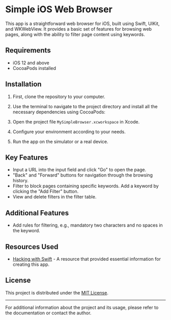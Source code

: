 # Simple iOS Web Browser

This app is a straightforward web browser for iOS, built using Swift, UIKit, and WKWebView. It provides a basic set of features for browsing web pages, along with the ability to filter page content using keywords.

## Requirements

- iOS 12 and above
- CocoaPods installed

## Installation

1. First, clone the repository to your computer.

2. Use the terminal to navigate to the project directory and install all the necessary dependencies using CocoaPods:

3. Open the project file `MySimpleBrowser.xcworkspace` in Xcode.

4. Configure your environment according to your needs.

5. Run the app on the simulator or a real device.

## Key Features

- Input a URL into the input field and click "Go" to open the page.
- "Back" and "Forward" buttons for navigation through the browsing history.
- Filter to block pages containing specific keywords. Add a keyword by clicking the "Add Filter" button.
- View and delete filters in the filter table.

## Additional Features

- Add rules for filtering, e.g., mandatory two characters and no spaces in the keyword.

## Resources Used

- [Hacking with Swift](https://www.hackingwithswift.com/read/4/2/creating-a-simple-browser-with-wkwebview) - A resource that provided essential information for creating this app.

## License

This project is distributed under the [MIT License](LICENSE).

---

For additional information about the project and its usage, please refer to the documentation or contact the author.
